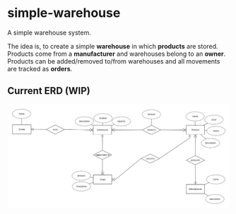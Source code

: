 # simple-warehouse
A simple warehouse system.

The idea is, to create a simple **warehouse** in which **products** are stored. Products come from a **manufacturer** and warehouses belong to an **owner**. Products can be added/removed to/from warehouses and all movements are tracked as **orders**.

## Current ERD (WIP)
![ERD](https://raw.githubusercontent.com/NicoKandut/simple-warehouse/organizational/erd-diagram.png)
